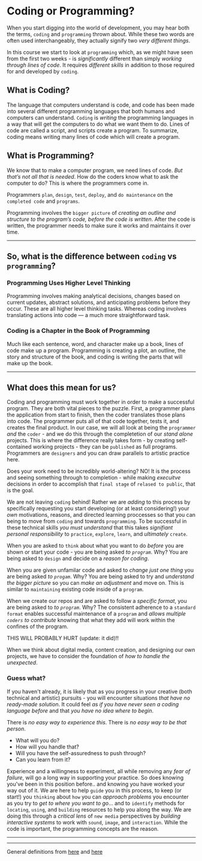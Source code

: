 # Coding or Programming?

When you start digging into the world of development, you may hear both the terms, `coding` and `programming` thrown about. 
While these two words are often used interchangeably, they actually signify two _very different things_. 

In this course we start to look at `programming` which, as we might have seen from the first two weeks - is _significantly_ different than simply _working through lines of code_. It requires _different skills_ in addition to those required for and developed by `coding`. 

## What is Coding?

The language that computers understand is code, and code has been made into several different programming languages that both humans and computers can understand. `Coding` is _writing_ the programming languages in a way that will get the computers to do what we want them to do. Lines of code are called a script, and scripts create a program. To summarize, coding means writing many lines of code which will create a program. 
 
## What is Programming?

We know that to make a computer program, we need lines of code. _But that’s not all that is needed_. How do the coders know what to ask the computer to do? This is where the programmers come in. 

Programmers `plan`, `design`, `test`, `deploy`, and `do maintenance` on the `completed code` and `programs`. 

Programming involves the `bigger picture` of _creating an outline and structure to the program’s code, before the code is written_. After the code is written, the programmer needs to make sure it works and maintains it over time. 

--- 

## So, what is the difference between `coding` vs `programming`?

### Programming Uses Higher Level Thinking

Programming involves making analytical decisions, changes based on current updates, abstract solutions, and anticipating problems before they occur. These are all higher level thinking tasks. Whereas coding involves translating actions into code — a much more straightforward task. 

### Coding is a Chapter in the Book of Programming

Much like each sentence, word, and character make up a book, lines of code make up a program. Programming is creating a plot, an outline, the story and structure of the book, and coding is writing the parts that will make up the book.

---

## What does this mean for us?

Coding and programming must work together in order to make a successful program. They are both vital pieces to the puzzle. First, a programmer plans the application from start to finish, then the coder translates those plans into code. The programmer puts all of that code together, tests it, and creates the final product. In our case, we will all look at being the `programmer` _and_ the `coder` - and we do this through the completetion of our _stand alone_ projects. This is where the difference really takes form - by creating self-contained working projects - they can be `published` as full programs. Programmers are `designers` and you can draw parallels to artistic practice here.

Does your work need to be incredibly world-altering? NO! It is the process and seeing something through to completion - while making _execuitve_ decisions in order to accomplish that `final stage` of `relased to public`, that is the goal.

We are not leaving `coding` behind! Rather we are _adding_ to this process by specifically requesting you start developing (or at least considering!) your _own_ motivations, reasons, and directed learning proccesses so that you can being to move from `coding` and towards `programming`. To be successful in these technical skills _you must understand_ that this takes _signifiant personal responsibility_ to `practice`, `explore`, `learn`, and _ultimately_ `create`.

When you are asked to `think` about what you want to do _before_ you are shown or start your code - you are being asked _to `program`_. Why? You are being asked to `design` and decide on a _reason for coding_.

When you are given unfamilar code and asked to _change just one thing_ you are being asked _to `progam`_. Why? You are being asked to try and _understand the bigger picture_ so you can _make an adjustment_ and move on. This is similar to `maintaining` existing code inside of a `program`.

When we create our repos and are asked to follow a _specific format_, you are being asked to _to `program`_. Why? The consistent adherence to a `standard format` enables successful maintenance of a `program` and _allows multiple `coders` to contribute_ knowing that what they add will work within the confines of the program.

THIS WILL PROBABLY HURT (update: it did)!!

When we think about digital media, content creation, and designing our own projects, we have to consider the foundation of _how to handle the unexpected_. 

### Guess what? 

If you haven't already, it is likely that as you progress in your creative (both technical and artistic) pursuits - you will encounter situations _that have no ready-made solution_. It could feel _as if you have never seen a coding language before_ and that _you have no idea where to begin_.

There is _no easy way to experience this_. There is _no easy way to be that person_.

- What will you do? 
- How will you handle that? 
- Will you have the self-assuredness to push through? 
- Can you learn from it?

Experience and a willingness to experiment, all while removing any _fear of failure_, will go a long way in supporting your practice. So does knowing you've been in this position before.. and knowing you have worked your way out of it. We are here to help `guide` you in this process, to keep (or start!) you `thinking` about `how` you can _approach problems_ you encounter as you try to _get to where you want to go_... and to `identify` methods for `locating`, `using`, and `building` resources to help you along the way. We are doing this through a _critical lens_ of `new media` perspectives by _building interactive systems_ to work with `sound`, `image`, and `interaction`. While the code is important, the programming concepts are the reason.

---

---

General definitions from [here](https://www.uopeople.edu/blog/coding-vs-programming/) and [here](https://duckduckgo.com/?t=ffab&q=coding+vs+programming&atb=v164-1&ia=web)
